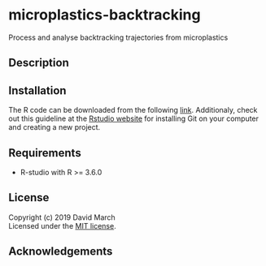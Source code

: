 # microplastics-backtracking

Process and analyse backtracking trajectories from microplastics


## Description




## Installation

The R code can be downloaded from the following [link](https://github.com/dmarch/ais-anchor/archive/master.zip). Additionaly, check out this guideline at the [Rstudio website](https://support.rstudio.com/hc/en-us/articles/200532077-Version-Control-with-Git-and-SVN) for installing Git on your computer and creating a new project.


## Requirements
* R-studio with R >= 3.6.0


## License

Copyright (c) 2019 David March  
Licensed under the [MIT license](https://github.com/dmarch/microplastics-backtracking/blob/master/LICENSE).



## Acknowledgements